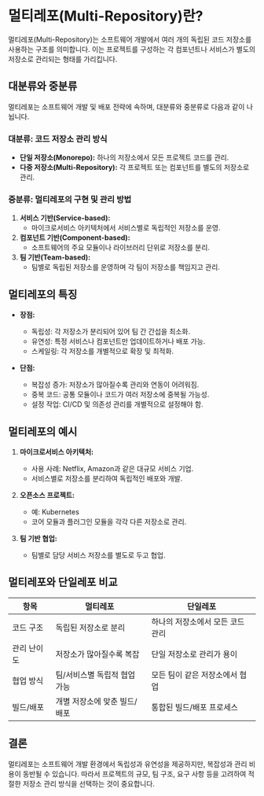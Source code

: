 
# 멀티레포(Multi-Repository)란?

멀티레포(Multi-Repository)는 소프트웨어 개발에서 여러 개의 독립된 코드 저장소를 사용하는 구조를 의미합니다.
이는 프로젝트를 구성하는 각 컴포넌트나 서비스가 별도의 저장소로 관리되는 형태를 가리킵니다.

## 대분류와 중분류
멀티레포는 소프트웨어 개발 및 배포 전략에 속하며, 대분류와 중분류로 다음과 같이 나뉩니다.

### 대분류: 코드 저장소 관리 방식
- **단일 저장소(Monorepo):** 하나의 저장소에서 모든 프로젝트 코드를 관리.
- **다중 저장소(Multi-Repository):** 각 프로젝트 또는 컴포넌트를 별도의 저장소로 관리.

### 중분류: 멀티레포의 구현 및 관리 방법
1. **서비스 기반(Service-based):**
    - 마이크로서비스 아키텍처에서 서비스별로 독립적인 저장소를 운영.
2. **컴포넌트 기반(Component-based):**
    - 소프트웨어의 주요 모듈이나 라이브러리 단위로 저장소를 분리.
3. **팀 기반(Team-based):**
    - 팀별로 독립된 저장소를 운영하며 각 팀이 저장소를 책임지고 관리.

## 멀티레포의 특징
- **장점:**
    - 독립성: 각 저장소가 분리되어 있어 팀 간 간섭을 최소화.
    - 유연성: 특정 서비스나 컴포넌트만 업데이트하거나 배포 가능.
    - 스케일링: 각 저장소를 개별적으로 확장 및 최적화.

- **단점:**
    - 복잡성 증가: 저장소가 많아질수록 관리와 연동이 어려워짐.
    - 중복 코드: 공통 모듈이나 코드가 여러 저장소에 중복될 가능성.
    - 설정 작업: CI/CD 및 의존성 관리를 개별적으로 설정해야 함.

## 멀티레포의 예시
1. **마이크로서비스 아키텍처:**
    - 사용 사례: Netflix, Amazon과 같은 대규모 서비스 기업.
    - 서비스별로 저장소를 분리하여 독립적인 배포와 개발.

2. **오픈소스 프로젝트:**
    - 예: Kubernetes
    - 코어 모듈과 플러그인 모듈을 각각 다른 저장소로 관리.

3. **팀 기반 협업:**
    - 팀별로 담당 서비스 저장소를 별도로 두고 협업.

## 멀티레포와 단일레포 비교
| 항목            | 멀티레포                          | 단일레포                           |
|----------------|----------------------------------|----------------------------------|
| 코드 구조       | 독립된 저장소로 분리                | 하나의 저장소에서 모든 코드 관리       |
| 관리 난이도      | 저장소가 많아질수록 복잡              | 단일 저장소로 관리가 용이              |
| 협업 방식        | 팀/서비스별 독립적 협업 가능          | 모든 팀이 같은 저장소에서 협업           |
| 빌드/배포       | 개별 저장소에 맞춘 빌드/배포           | 통합된 빌드/배포 프로세스              |

## 결론
멀티레포는 소프트웨어 개발 환경에서 독립성과 유연성을 제공하지만, 복잡성과 관리 비용이 동반될 수 있습니다.
따라서 프로젝트의 규모, 팀 구조, 요구 사항 등을 고려하여 적절한 저장소 관리 방식을 선택하는 것이 중요합니다.
